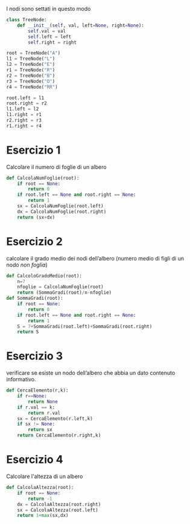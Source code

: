 I nodi sono settati in questo modo 
```python
class TreeNode:
    def __init__(self, val, left=None, right=None):
        self.val = val
        self.left = left
        self.right = right

root = TreeNode("A")
l1 = TreeNode("L")
l2 = TreeNode("E")
r1 = TreeNode("R")
r2 = TreeNode("B")
r3 = TreeNode("O")
r4 = TreeNode("RR")

root.left = l1
root.right = r2
l1.left = l2
l1.right = r1
r2.right = r3
r1.right = r4
```

# Esercizio 1

Calcolare il numero di foglie di un albero

```python
def CalcolaNumFoglie(root):
    if root == None:
        return 0
    if root.left == None and root.right == None:
        return 1
    sx = CalcolaNumFoglie(root.left)
    dx = CalcolaNumFoglie(root.right)
    return (sx+dx)
```

# Esercizio 2

calcolare il grado medio dei nodi dell’albero (numero medio di figli di un nodo _non foglia_)

```python
def CalcoloGradoMedio(root):
    n=7
    nfoglie = CalcolaNumFoglie(root)
    return (SommaGradi(root)/n-nfoglie)
def SommaGradi(root):
    if root == None:
        return 0
    if root.left == None and root.right == None:
        return 1
    S = 7+SommaGradi(root.left)+SommaGradi(root.right)
    return S
```

# Esercizio 3

verificare se esiste un nodo dell’albero che abbia un dato contenuto informativo.

```python
def CercaElemento(r,k):
    if r==None:
        return None
    if r.val == k:
        return r.val
    sx = CercaElemento(r.left,k)
    if sx != None:
        return sx
    return CercaElemento(r.right,k)
```

# Esercizio 4

Calcolare l'altezza di un albero

```python
def CalcolaAltezza(root):
    if root == None:
        return -1
    dx = CalcolaAltezza(root.right)
    sx = CalcolaAltezza(root.left)
    return 1+max(sx,dx)
```